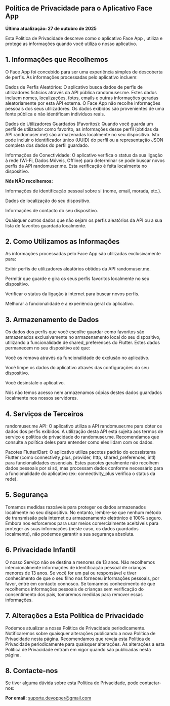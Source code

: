 ## Política de Privacidade para o Aplicativo Face App

**Última atualização: 27 de outubro de 2025**

Esta Política de Privacidade descreve como o aplicativo Face App , utiliza e protege as informações quando você utiliza o nosso aplicativo.

## **1. Informações que Recolhemos**

O Face App foi concebido para ser uma experiência simples de descoberta de perfis. As informações processadas pelo aplicativo incluem:

Dados de Perfis Aleatórios: O aplicativo busca dados de perfis de utilizadores fictícios através da API pública randomuser.me. Estes dados incluem nomes, localizações, fotos, emails e outras informações geradas aleatoriamente por esta API externa. O Face App não recolhe informações pessoais dos seus utilizadores. Os dados exibidos são provenientes de uma fonte pública e não identificam indivíduos reais.

Dados de Utilizadores Guardados (Favoritos): Quando você guarda um perfil de utilizador como favorito, as informações desse perfil (obtidas da API randomuser.me) são armazenadas localmente no seu dispositivo. Isto pode incluir o identificador único (UUID) do perfil ou a representação JSON completa dos dados do perfil guardado.

Informações de Conectividade: O aplicativo verifica o status da sua ligação à rede (Wi-Fi, Dados Móveis, Offline) para determinar se pode buscar novos perfis da API randomuser.me. Esta verificação é feita localmente no dispositivo.

**Nós NÃO recolhemos:**

Informações de identificação pessoal sobre si (nome, email, morada, etc.).

Dados de localização do seu dispositivo.

Informações de contacto do seu dispositivo.

Quaisquer outros dados que não sejam os perfis aleatórios da API ou a sua lista de favoritos guardada localmente.

## **2. Como Utilizamos as Informações**

As informações processadas pelo Face App são utilizadas exclusivamente para:

Exibir perfis de utilizadores aleatórios obtidos da API randomuser.me.

Permitir que guarde e gira os seus perfis favoritos localmente no seu dispositivo.

Verificar o status da ligação à internet para buscar novos perfis.

Melhorar a funcionalidade e a experiência geral do aplicativo.

## **3. Armazenamento de Dados**

Os dados dos perfis que você escolhe guardar como favoritos são armazenados exclusivamente no armazenamento local do seu dispositivo, utilizando a funcionalidade de shared_preferences do Flutter. Estes dados permanecem no seu dispositivo até que:

Você os remova através da funcionalidade de exclusão no aplicativo.

Você limpe os dados do aplicativo através das configurações do seu dispositivo.

Você desinstale o aplicativo.

Nós não temos acesso nem armazenamos cópias destes dados guardados localmente nos nossos servidores.

## **4. Serviços de Terceiros**

randomuser.me API: O aplicativo utiliza a API randomuser.me para obter os dados dos perfis exibidos. A utilização desta API está sujeita aos termos de serviço e política de privacidade do randomuser.me. Recomendamos que consulte a política deles para entender como eles lidam com os dados.

Pacotes Flutter/Dart: O aplicativo utiliza pacotes padrão do ecossistema Flutter (como connectivity_plus, provider, http, shared_preferences, intl) para funcionalidades essenciais. Estes pacotes geralmente não recolhem dados pessoais por si só, mas processam dados conforme necessário para a funcionalidade do aplicativo (ex: connectivity_plus verifica o status da rede).

## **5. Segurança**

Tomamos medidas razoáveis para proteger os dados armazenados localmente no seu dispositivo. No entanto, lembre-se que nenhum método de transmissão pela internet ou armazenamento eletrónico é 100% seguro. Embora nos esforcemos para usar meios comercialmente aceitáveis para proteger as suas informações (neste caso, os dados guardados localmente), não podemos garantir a sua segurança absoluta.

## **6. Privacidade Infantil**

O nosso Serviço não se destina a menores de 13 anos. Não recolhemos intencionalmente informações de identificação pessoal de crianças menores de 13 anos. Se você for um pai ou responsável e tiver conhecimento de que o seu filho nos forneceu informações pessoais, por favor, entre em contacto connosco. Se tomarmos conhecimento de que recolhemos informações pessoais de crianças sem verificação do consentimento dos pais, tomaremos medidas para remover essas informações.

## **7. Alterações a Esta Política de Privacidade**

Podemos atualizar a nossa Política de Privacidade periodicamente. Notificaremos sobre quaisquer alterações publicando a nova Política de Privacidade nesta página. Recomendamos que reveja esta Política de Privacidade periodicamente para quaisquer alterações. As alterações a esta Política de Privacidade entram em vigor quando são publicadas nesta página.

## **8. Contacte-nos**

Se tiver alguma dúvida sobre esta Política de Privacidade, pode contactar-nos:

**Por email:** suporte.devopper@gmail.com

